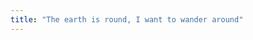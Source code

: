 ```yaml
---
title: "The earth is round, I want to wander around"
---
```

<br/>
<br/>

<script src="https://cdn.jsdelivr.net/npm/publicalbum@latest/dist/pa-embed-player.min.js" async></script>
<div class="pa-embed-player" style="width:100%; height:480px; display:none;"
  data-link="https://photos.app.goo.gl/kidQNjMhp1vx4ddD6"
  data-title="COLLECTION DE MA VIE"
  data-description="154 new photos · Album by 依旧涛声"
  data-slideshow-delay="3">
  <img data-src="https://lh3.googleusercontent.com/jHWbdoEh5opFInCCSOTfJjXPNZn41VUmdipy2G7g8wk5CRdpz6B5FN_5UZPuZL71kL5CHJ3ZBeFnuf327m4D5oIm-R8LkMAmBFUUg0YIoBJK0EfYm5AmoKQd4dqqa-tI6kjACjsqP34=w1920-h1080" src="" alt="" />
  <img data-src="https://lh3.googleusercontent.com/lLFxy6mXj6tIlUHJzT2xG1XCzw1zjzUR9Hod7q4B3U7LoRgwWWi_eURehilhQgcD6tn9C5Q8Ol7gpEtdEmmrYXWPgBFX41Empx--St32jsw9ktj26G2qTP7Ul0I_A-WSKLELWhnUXH8=w1920-h1080" src="" alt="" />
  <img data-src="https://lh3.googleusercontent.com/oY5kuHIt3OwPY1_bk4zDy0cn_5rT9grLwcBsqxGOcVwHdtCOEQ5PHjnDoUSk6i7qso6st0agyT_lpOeoZz7FjX9mw53PDVE-oSzVr7BnrzKjSYg_voB4yYTkymJJ02txUrtJ5idJHlw=w1920-h1080" src="" alt="" />
  <img data-src="https://lh3.googleusercontent.com/XYe_UJwBM7OTGOYsZZzQG-LhHFgVseRCuOU0mEK5ew5rJFxdg7V-grCP2c3xS2T4xzJYqoFyiZc899R0YbA_dFM5U9rJHgitRW3HccZWYDEj6qGwWVzpqYc_odBAk9VIWwhPFcIIB9M=w1920-h1080" src="" alt="" />
  <img data-src="https://lh3.googleusercontent.com/65dT_y8U-m_MVwlqnlwWW03KWyO-k9M4Mzfz4Yz6anhBSDNMLsVFOhuCvYMVxyNNF5HAAaMFJyiIic55ItH3g0v_T3qyLcbFV65GUfZEcFePVLxpcZs4_nkWVPUhtfQ2QY0wb1XYpO8=w1920-h1080" src="" alt="" />
  <img data-src="https://lh3.googleusercontent.com/jySmc6LzmBegR82T_cCvn6cslpAupBDOT5iD69muq-QAxouFHOxJf5leARE1mRindYmTXBlngJHPRClbiadnYN9jqrVNg47o1XwXaRM5vieGX-ZTi8TmKqVaJ6WvAoaO20_zbrb4gu0=w1920-h1080" src="" alt="" />
  <img data-src="https://lh3.googleusercontent.com/LvX9Guhuj_Z1fj4C6p-QYcVU4g9hjA5z6muyxda3fhSqDdEWcy6K24sm2CFQpxvGRUUd2fTnoq1mEI0-lobJhinYI_bsd1kZKW_SBxFKejV48q8slDFGfOHy6sI7UaAAk0-ubN2RNAw=w1920-h1080" src="" alt="" />
  <img data-src="https://lh3.googleusercontent.com/7TJ3_gxsGaFN0T3c3ZsfAmi3G8AbAAIpSfY80YBU8vPipdLbkQnMZ6lL2f-mqlJyb1X85cL8vEOeyighpSwRzeNg5mutfkYbzgOGEIHieIIO0A5O25Jd1OKXQcDw-HFi9g54WXMwYnU=w1920-h1080" src="" alt="" />
  <img data-src="https://lh3.googleusercontent.com/uD7aGB47jNNsqcsu6H-r6wisniTKWsYWFJWom6T_Cgc4VDf0oP2UN7Et839TXXGr0hXvhQYe3B5ZSWi_MeyyodRUNm7Lf1GnvdT8gG0-Mp3UVaFu19FGBgKzZHWqUUrh2rzBjspIoaE=w1920-h1080" src="" alt="" />
  <img data-src="https://lh3.googleusercontent.com/fHOX_nS-U4nB-ivYC399tDxPfGYMhfoSt_zmEtDEDULB2McAgbu0w2s0mMMFrEI3X1VbME4MdY5oDe7OTOSMYSN6opCFtfAGgnNSGeIKkencut126X60N_I_OE6DTJhtSXtpg48SVqU=w1920-h1080" src="" alt="" />
  <img data-src="https://lh3.googleusercontent.com/Z1CSo6a--Ou0_DHN0r2sMOLuFWwaZTEJNUa6MIStvcRODUlaheZjar-5evvY_mKbNF3mYnlNEXeyBSb8_a-uQ4gq8wwdPBZHNsuJQNwmCUIe7NrbVXquRc39T6lOVYlslzWXChpST1M=w1920-h1080" src="" alt="" />
  <img data-src="https://lh3.googleusercontent.com/Stjvytlqp9Tobl1oxv8DfZrQc8dolDRPu7-bt5cmRarU-0Vm-waHQ35eX74i44vYjZSjOtWDv-6krx1Jx1fVPd4u8ACOZmx_ZjUeexS-Gsr648zYrVmYZ9gHZTl89lKOYR8erhmbhqA=w1920-h1080" src="" alt="" />
  <img data-src="https://lh3.googleusercontent.com/ADYUfudLVCT-te-224eoDaLAJdxzqsmNUMQdAXdBXL3idlwm82WwLwDp6wmGjV3K3HgZcnQN8SteQOzddiqlfKkXCV9tuiE1YsPkpZgmI2azN8d5VV4EtJeTn1B4KQFOE8-lzRwVXr0=w1920-h1080" src="" alt="" />
  <img data-src="https://lh3.googleusercontent.com/gHj7IUSQH3YK_44yaTzLPuxeiPLCxVgd5Zi9W1BycJkHbz2dHG0FtM-t2bImZWVOctFrpkMefxaq6bi_fscCwFP-idlrDS3G4EYPkQGo_m9SeYAxs5toLLH3vmR2ZH8RCmJdapF0D_g=w1920-h1080" src="" alt="" />
  <img data-src="https://lh3.googleusercontent.com/YJT6sTRyOTgGEsQuGr-5EkpiqZbcV75yoVF8TxOpBsQ_ZnBzwDuWxiWUwI1ZyO3gzs5eRgF8M2ORCPuV2l0xm6t8nHt34toXgBKWSuwPLhOT9uyKk3RzlEbHCnGjr5YbhcfN5bFuHCU=w1920-h1080" src="" alt="" />
  <img data-src="https://lh3.googleusercontent.com/fiFy5Hvq-rymIKO4tmjTMjX-1zYmgInK-IAlxLvR5za70pJ3Cae1SrdPH_41ohN8F6zalUEenE0kY2GquUA0maFBj__e5taZhCwNbpdSwThpadYEoajihbRHEeLXobZ8fUSZGLuFarw=w1920-h1080" src="" alt="" />
  <img data-src="https://lh3.googleusercontent.com/4XPLTkhRCCs4STbPFcXLBFTrkdUd7FS7xD_nR75g7_7w2ofKiSSFU77Un3Ss1ILcLx0ATZA_lJJ65lnWAmO3anNV0zbe7upM1NLjOBUhGTIvzC8bMVTz7pMNsX7ryV_698NzD4H4D7U=w1920-h1080" src="" alt="" />
  <img data-src="https://lh3.googleusercontent.com/MqR1CLoCOTTv8ZtthkGa_bE9w1j2g4EEpS6LSuTevWystVNWurXnYJkecRBb5IDT8snc1P1iWWhUReQjoPBskyWm7d294n1hh_smHyS6A9NjRijLD27ssqrQ9Hu4B-H9AuYN0ki_F0A=w1920-h1080" src="" alt="" />
  <img data-src="https://lh3.googleusercontent.com/HyPwsovJNgYgA3D2YafsbLp2XYWAD6GoTi67_Lf25T8RgfnPWttLOuWNKCNWJXPV1JkYp_ZkprPpZL8sWvTW11BexCGTPvLBWv23JnMrrWE_XzcGGhb8Vk2Y7KnL_EIpFkxK7FXFA4E=w1920-h1080" src="" alt="" />
  <img data-src="https://lh3.googleusercontent.com/RvUMBFZtV8t7LC7Dt06EDRSSct3hIZMLEAp-6IG14E3XKRbONcZd2MvJXFmEwrZ6rA_zZ3M7VEPG4MUtNcAAOQ7bbuXvj_ZOg5uPNda1uyDBn0kvNnM3gNpIYQtRe6kmNwYp0b3U6Ek=w1920-h1080" src="" alt="" />
  <img data-src="https://lh3.googleusercontent.com/3qywdL79VwjT2pqBQRkQI2aGgeH-iQ7cIGXO-fZwjQQjHegpbfKxjhHFERLfpUyqt6s2zTXeOWEp9Th5mShzfXBnnhpq3oCiZ5JhD3z3bNC_vl-SOb0EOoPskYn7r2v1Il4gzt-uPbw=w1920-h1080" src="" alt="" />
  <img data-src="https://lh3.googleusercontent.com/le9qsCbskwQQahk8PukMUMiQJM3foIWYdDb4GwtECbYtPUzmWCYsoB8Kv3V-2icrjMxxBS-0YIcXLC2Cr6Fdi2P9TFYiDeQ7PW7U0zpjLTtZMtaEm8WHuAGL4g9hw6E5wm8tZwAKezQ=w1920-h1080" src="" alt="" />
  <img data-src="https://lh3.googleusercontent.com/0LLJZF6ggGqp3zZWxLyzXrAWsXABsdD-Q3lU3b4wScrip43lwaJxKpefZg68drNByLsgGRXCUpHaaSHfCUIMKRrHVECZqqCtpl3CuQ4PgOJBj8NplgqSAn1IAVWapK8FVAzXqJSRxcw=w1920-h1080" src="" alt="" />
  <img data-src="https://lh3.googleusercontent.com/TpA32TkE2Hf-bVwApwd-R8ZFg58fqwwYtjpkyOZRz9pIB1mqmMAKLoX34Oismr1gCTjM_-aaB084L4Cd5FWb-WLG_iZS3lSgxw3mc4ksDzQvtxPPOnSwxiuvUVGGpqbK6dbzg5tyEfw=w1920-h1080" src="" alt="" />
  <img data-src="https://lh3.googleusercontent.com/PSzqfRGJTWR_gX-q-Pug4trwINHFfJ4cQGU88JC8chM8BqS1hr1Cl1NWihGJwMbNgLiy806JQM0ODeREd-RA09EEeUDJsyFxXc8drH85Ud_Eg7tOGBsC97_JkSCb4jHfgdXJ2VulNTw=w1920-h1080" src="" alt="" />
  <img data-src="https://lh3.googleusercontent.com/JUmIJYQ5rRQp15WCgHoRcSt5xys2iWBM3dwl-JolQfxD6fRe5J5JFs7_fnlQS-B8ERlRjpRhCRF5Iz20V5Mh6bpF-lefhY2JrizEUVCDyMW7VHTcI9_xThs7Ry4ZAcgF-eTJbUUpCOM=w1920-h1080" src="" alt="" />
  <img data-src="https://lh3.googleusercontent.com/qN2EoW7qO0wtW3ZYz7J2YSGwV1bd1GayE8GIT_RdWGcUiS3WlC7Vu2DkI8xyuMsedv-T9yTVpYxwu9K9ZDc2UptCF8Nt86FxZL_JZKjWEgM9y7N11YTkvcbaD2O2xna32sRrsCvuBPQ=w1920-h1080" src="" alt="" />
  <img data-src="https://lh3.googleusercontent.com/80oGVQtcGmjcXwgkVPqmJjlPujYuWiDayxQHIQCqhLipYtn8T80xsKe0rt-HNaLaLgw6aXMm5YsnG_6D8FVWMCxJTrr5onEGN0JT21mh9265ueoYEOmX5-58eKkQnHJ7zBXMBoFWEbU=w1920-h1080" src="" alt="" />
  <img data-src="https://lh3.googleusercontent.com/NJo2ZFYcpm4SnOW6YXZU4TFn9YHkLsL_PCW-FJIirBZ54kHgtPUbyVY-UZV5fDdbtmuYlTEeQ4zSR5FnL7SFRFMmQLW6RwMWs07KZzabG2-DNtLXHOdCchvo4vCsGi1Q7ppsddZ4a1k=w1920-h1080" src="" alt="" />
  <img data-src="https://lh3.googleusercontent.com/CWwmVcd-kzDjp26WX7xDhiT6Uwtu4N_xNjtpTz7zqCsF3Ks4njkgxkEwIm5oiBX1KVQLoWd2_y10bH_wueVFCEsYbn1xqukNkNM3IjworCauQ0YEAK5j15kA_tSBuElmaAmlCQlzQBk=w1920-h1080" src="" alt="" />
  <img data-src="https://lh3.googleusercontent.com/jwg7NkErt5iFsDgw-ezVnCn4o-qRRh_qMQ3x73Uce0-pW4nQ4LTs3qTA1u-qGBIsaV3qdovYPU3GPEJ1bzUpUKtyN7bE3WmS3Jjn9RE-g_rBymlIihfxknZOgJgW5IJOKNU4Mw1OCTQ=w1920-h1080" src="" alt="" />
  <img data-src="https://lh3.googleusercontent.com/Bzfq6S87TswHiVgnVLK0ekU_24Kdda7O_8VpiUmjGgloJ9xbtUtICV0HfNaOrRfhZCQm2G-deDTd-uXHdlVtXnkNhsQWU8-etniE88FoUA4kNX-K_TjXTuSoQseqohXvzEVvJEnGb6k=w1920-h1080" src="" alt="" />
  <img data-src="https://lh3.googleusercontent.com/0_Wlcuz4KQn72q01dZaI21JSl_Zy5nhmVo9QyTSh_bH4MxyNa_8aSYm6wLwn36ozOT3tPrqzuCjAT0RibDRaalvXG5P9vSPq71OtAgDdBADvhibD6_MIebxftmBYMFuTMEukmXkdaH4=w1920-h1080" src="" alt="" />
  <img data-src="https://lh3.googleusercontent.com/ALdrGlYvlZFQTsttk8dQssr2MuINMq1oQEvYHxi_YdfFssiydXuhSPF9SXRiD0yJUtmqHMa_-HTniSt2JUgdVWQHAGpz8w9Lw1h4irwCRbLLkUrmu8LrIP2iJ1Pp0CyHyKtSZhWDbTM=w1920-h1080" src="" alt="" />
  <img data-src="https://lh3.googleusercontent.com/1GN4H6v72hydnMlZ7QQlmbiYElyFIk0lttkjNMeTVxrbWay0i9Q615iMby76Jg3LAKrfqgpZi0OY5B1jWlQaY-cilc4vpRhwqVAwQncxt9XLsht_h0ApUArd-GyNAIPhEkXxTYmgK0k=w1920-h1080" src="" alt="" />
  <img data-src="https://lh3.googleusercontent.com/vZzqVSpdRZKEUzsDzPD6Neo5ny6PI3XC3XxJMfGiSD6GoZRQlt4IbRCwLgz6Re60tYIj8vIJU8JS0ebsqjFDzeAoswz9Bk2NUHpg1hND7nAU4Kf2s5ItvL3Lfc_nM5rF-Gl7Kk9LtSk=w1920-h1080" src="" alt="" />
  <img data-src="https://lh3.googleusercontent.com/PeOCocFvY98oqCUHZ2N5fH2R_JBL7TA3PmcM95NEYIIloz07O5AFCXOUvH26ipGLOZDGqgXxIPnT7j1hYQw_bZgLZXYBEIWZ7guzgQQjKocy6Pu3EdbXk6bKdDEaj3Q46gVmdp4NcPU=w1920-h1080" src="" alt="" />
  <img data-src="https://lh3.googleusercontent.com/XM65J-PS2cCUQFm3YZf-3AmSkenk03R2xmEKGWmzOCMASIMH_1Jz0_EURmaHGS-6-Cv4RLgLxtgy1B7jQivOL3_6KxkUQWrcuszLTNSXcGYhMe1pn89ptV75sXS7X-T480Z5ve92o7Q=w1920-h1080" src="" alt="" />
  <img data-src="https://lh3.googleusercontent.com/Ytwo3DPk7b8rlYgccoozneM_U1vmccWyD90kcx72geDYfU_fxsRGsiYWRmyeYQhe8SJMph2kS4e-MqJvkiRNAsrt4GPqTqgfMZgm0avLFA3sn6La-KBTSBXSJOKcvfZQlNJvSXoDd4k=w1920-h1080" src="" alt="" />
  <img data-src="https://lh3.googleusercontent.com/Zmfm1b07qGbZ8EfDwTcyTt7AuwO4AodN34vQcgWejBmku3HMOnu6-O3m_8s1KX9XrAH8EJkhSORHPTjTq6xphbkWi4v7XhdgPyqYotTa15l__hzeiXhIv_kD1_gm5_swpJoWpgliJOk=w1920-h1080" src="" alt="" />
  <img data-src="https://lh3.googleusercontent.com/9MaxUzqpP9Cj1knwzAhdJNN6KzwlFJtZdBnd4d0NQXw9ruG9VtzK5SUgSudBUh18VzmHYzWRwb8tO6vYSCoKEaS9uFptdytCTPRSWqFbY1TJbpOFAohSmNapkl3dbN1sF6klGPgOMOk=w1920-h1080" src="" alt="" />
  <img data-src="https://lh3.googleusercontent.com/SvHkToqhQfsE7UHg7c4hVi8HzCKIupNezrH0XHnkPOJPAJR2Td3k82heJ4-ExD19Sx03WCHuAEuAUEzptmEna2e2oU9raWExMFT58bcO6Yp1XlZZEFqXjYPJFC_JEGcfRwhtN10KK1Q=w1920-h1080" src="" alt="" />
  <img data-src="https://lh3.googleusercontent.com/GlK39HTZT2ZtOih2Hx3nHevvzEMvynMV_X-JzeQuhDFaYChuf0om3_xuePr7rR3BPzbaPUhaPbtXQ2Ye4t7qBjEP-CxT_7eGd66EzrR2VuQsvk6Mywj-dPHL2x4h3CImNomTRH1ptf0=w1920-h1080" src="" alt="" />
  <img data-src="https://lh3.googleusercontent.com/RadOpjCv94x76ELzMo-AuC2oe0vm2CD7eSix_tkIe3vNJS2k9jWw_hwUE49aFPNgSgYQ1fNj8pPnjqA20nUQiobEcDih7XXilvhwf0OwKg_lbv7TZtcJjwRwdZXWVOB4wzsL0elh2NE=w1920-h1080" src="" alt="" />
  <img data-src="https://lh3.googleusercontent.com/0PGEOIKbL4LtUyMPLA36eo3Sqj8Aj42Ugnul5lhDOahkCSyCw6ogFlC0N1lX2Vrn3a2dI-pkkQi2wvlss8t5ouyeqIJI8g7f5CFEt0Jb8QTC_mdFst_h72i64KeplcfUbjQ0y3kMKwQ=w1920-h1080" src="" alt="" />
  <img data-src="https://lh3.googleusercontent.com/Sse83Wr6eAkllimZTQOIjXNjgMgDEmxp7rUY7g9e-vAEkxwUE8vMryzqptyO0niz3C07Vwq0_LVCJDCDK1CsR7yKiR9z7ajqS5o-XP7nOXGV-Jhyqx8aAeD6yJz7GnADHyBrjRciq_k=w1920-h1080" src="" alt="" />
  <img data-src="https://lh3.googleusercontent.com/k0GD1z4m6SVA3ClOhpE5fEYSQi4wY7LxuFyw8uy7LG2cU9V6GETtD3keRe_BiuE2yVsDbU1mj6gR_H06LUQS15nly7xwLwDYqiHzKs_f1_jXaMWSDh8xiU0GVHRrRL5aQ6msmowAHGI=w1920-h1080" src="" alt="" />
  <img data-src="https://lh3.googleusercontent.com/2HhII5SQUSCXRtyrK2xwLQZ-armybU4OkoXQ22aeMcp2Sk2UG3-5kTqizJjtPdhExQwTlWSjJwSxZcXlTuKnYm-Zywn1ZMNu67V3unAMXI2FCSyRvQb4RjYOOOzNdrvy1bDOL1c3b_c=w1920-h1080" src="" alt="" />
  <img data-src="https://lh3.googleusercontent.com/FgTBv5or3y7u0-XZ5-ML2OjQsR4ajKKxKCCGLJ-nMiDQ3MLd0Sawxsexf2FOYTOo8XdWei2rLn0jh66yAs3PUwEfB95cHa_aYCdARW4qfkRSE7ZBIg2wH2KhNVIQs--fSvNM_UT0d2g=w1920-h1080" src="" alt="" />
  <img data-src="https://lh3.googleusercontent.com/405h0TzzoViA7WiK-SGAV2PPPZAq8BpyNHaR2a-F--uG4vISBZAQ2tnnnFHxLgCCNIh-hVncEuuyyldf08EXqZaiQWxsNAg1X4BLp48cdFfz5y9Y0MiXWIHQcgcPiIQFQEKRrMe4kRI=w1920-h1080" src="" alt="" />
  <img data-src="https://lh3.googleusercontent.com/TOj_a8zn8tjhuUiMbS0uxWl9czZcSnFQsA-VM0rXDk_eNmcdgfCZr9Yq1ripLHYa2Qtjo7UgcSIyRWxYQeJtmY77-txkBCP-ercwT-HPlh03nd_1SjaNtf5ggUl4IWYqY3uy4KN5p1g=w1920-h1080" src="" alt="" />
  <img data-src="https://lh3.googleusercontent.com/u8JiCWRHNYkxm1Dz1K74K0TfF6B0I0zhu1VBaohEn31oeMJScWDLDNsaOHCDB2hsvWX6jt3VbsYAeiVNqShL9hJRHC7j5GZiQZ45pGJM0Zss0WVesh2hXWjddlEakJKch3OjqTGpaO8=w1920-h1080" src="" alt="" />
  <img data-src="https://lh3.googleusercontent.com/q6B1ivEr_vzuRSvS1SzLBTRPxqFal7XZrwi2R3VBXotQ9OfDyKvnW6izSk2Zby5mUMWjSr7J3nmnbq_nrkRDH0mi76kVHmUKndKckxEkMnj9ZZe5lfn0TwIKJTD5cBuqHD8LGlJlfmc=w1920-h1080" src="" alt="" />
  <img data-src="https://lh3.googleusercontent.com/3VjbIm-G4mQSehUfiX4wx4dADh6KfqI3hsZXEFv3S_tzVgjoKYUt0ICOFCXdGZwMpOuJLaSgpdzk5L4pw_7b0uPG8rU0BLYjOpigQ0SCnOgAjmhSJGel9py02ocFQ0YY8MvrBj8-SDU=w1920-h1080" src="" alt="" />
  <img data-src="https://lh3.googleusercontent.com/Jahqder57IZ-4rMRLtCJMQltzkSX7YgVNdPgSKtX3Ska52JPNGuFvedrRpoTseaKe9SnOoI5LzecAdGEhVJEToqwXo1kqjMTap6tUNKCLLI1wWwsMrl6K73SXrdQ1XexViAbvezdIyM=w1920-h1080" src="" alt="" />
  <img data-src="https://lh3.googleusercontent.com/zZxfkHhOER7jdp_zuIFuN7_rHYzgMPO4KlRdFLgyXzt_gFsoWVrgdbHapfk18c2IodlPCa96UdiQcMpjV8fDYzONGJcBE-nUCDPqPXkbnwLJPWFES5uxgjZo1hzjz2eW-P7dc89Bzb0=w1920-h1080" src="" alt="" />
  <img data-src="https://lh3.googleusercontent.com/eAM_UMRqIucnnX3R4OrpLeilF49bg1UB7-44MuPVbpM-DXdN3d_HXcNUIWUXJUrebXeKJWDDMloXMKC85XqVn0nhdQUm1UZ4RazG3Wtl5xQCojFod4aMLqDkC7OSLbcgfU7lOEslQHs=w1920-h1080" src="" alt="" />
  <img data-src="https://lh3.googleusercontent.com/LFQSMKYwxWhsS_BT5ovna-IEj0hsg8Lg0Lmizrz4k8pNK3uOtx1jBm5P5eF7VGuEaUGz7Pn5_jjqAe9K4rc1wCoIJpTXporDh123phv1nY3to9-xug_wCVwSZj6ygwMtz24B9p9JejU=w1920-h1080" src="" alt="" />
  <img data-src="https://lh3.googleusercontent.com/06aYgjJJqRO0EKPQ6s9OkvKluxRUyMoBA_ws386dROtzb_NU9rrLpSM6J5qIaMWsN3Z1O2XmvpOCeU4Wc-ZQrXL2W2rxhi1n5Zp48iwEQeaSfyA3NNC6HPLYohihepnfEQqbqcfRhOo=w1920-h1080" src="" alt="" />
  <img data-src="https://lh3.googleusercontent.com/M3xdWL54gf-LZVV3ngzFB8nf_La8dT6LLUvIeY9eR4n6IFoL7McGr8si546p4GBuy8kxxSZwzktWg0Y44buPtBR7CXEkBJe95K-3fhKFr3ZLk01fBH1imt6S2O1-HvHCT3oMVZB9pV8=w1920-h1080" src="" alt="" />
  <img data-src="https://lh3.googleusercontent.com/Aawplv3Kq_UsI6-snbllJw-jb92wLya3aHc6KjE-_HhJXn5GUrYr_36Ee6iJhhm0RbcY_JlTr5jBjePtCNBxA_owB401XdRFHkiurzRg0cDlZffo2H5imI0_ERvnwNUMSHHhzaIUbhQ=w1920-h1080" src="" alt="" />
  <img data-src="https://lh3.googleusercontent.com/xtQhP8WaEtRURIABA72n3nIQ0eU5Pi7x8t0nc84v8V9PCQVZ9I4nOhnwraR9LuD8ElQOn9n2FcjRRvbrThkrxGTJBwUt1rxbbePwepn9nbllup96a_e9LBiO8Od7lPTkDq2U_aUQXDU=w1920-h1080" src="" alt="" />
  <img data-src="https://lh3.googleusercontent.com/BS1ZeiDADHjLMeOsehXnc64Z2DPB-kztkLTtSnvkOaO39kmlWuECzdr4B3pzHsSHeBpWHiZQxcy4F08zFNzuY5vbPtE97Hi0ie4DRPxxXmAYdPNQvEkSjqfOJa_yg5uWT6ixxQIQ2i4=w1920-h1080" src="" alt="" />
  <img data-src="https://lh3.googleusercontent.com/j-BdJEJ7vRVYnshBWmKNmPGIx-Y0kitnCa8ALporKTFxP7qz568aeSHqxDoiq1r8zc7jjiq0nKcY3WDXc_lpqEUJMA9s-NGgoTI8oIIY9lWch-3u28CXxN6EPw_8VGBUbwIqRNEsU_Y=w1920-h1080" src="" alt="" />
  <img data-src="https://lh3.googleusercontent.com/-XBN7ewEP3xEVvhuDRGogPBdDsjeQp5Tl5Hzr7T4fWi_VVoMgWNrpe4FfSZbHGQZBSTlF7Ov9EtXbzFv7XceN95IBmyu4Ipqk5NRrG2dg4cu3KasU-ueCWsgpP1NltsBw5p7MsRi1DU=w1920-h1080" src="" alt="" />
  <img data-src="https://lh3.googleusercontent.com/Qyq1kmceFD29mrqCWI9YI2YJAd8ie8gv3f2GU9SeVKnYidXFhEm_1rqwlSkCUKF9JIdncH0-pGxJvgOEQE3EmQIkbn5aZmTx0Nl1mvKSeho4KtZGlgbKAClq31CZ4XF6pvFtxbhTgoM=w1920-h1080" src="" alt="" />
  <img data-src="https://lh3.googleusercontent.com/8IKMB93NQ4L8RB3xpTJNiaKclUQBVfUDO4HAFmMClT9Kb_12ETOSJYq5CU1qu-09pfmPh0Qvbc9dFbuLHs-ULsBQ3VotL6_fejXMFIjxBLD7dTiUdeEJB1GfgsERCCy0GytG5aA3v9g=w1920-h1080" src="" alt="" />
  <img data-src="https://lh3.googleusercontent.com/nyUiu5spLZvz3pkDgCoW-a4xFloBESa8FM59lTG180l1nVMZFHt4_ap8tKzPnpbsTS7VE_CzDz8Dc8Zgn-H6TR_m2H5puC1JAdRnE_i0xo48IUKjQDLXUJftlEsoNPun4CrnFKgEI30=w1920-h1080" src="" alt="" />
  <img data-src="https://lh3.googleusercontent.com/kMBZKVICFxj7cC8StU5Zxzs3M0D5iARwWyOEBgHhrglhVPQ6-djY1KuH97uuaK_syn2RtwGDC_XhH8aK4N26jh4fYikyW93FunxIgQ9kdMmrrB_go6KCpO3GEfCbFZYfdNKryILWUuc=w1920-h1080" src="" alt="" />
  <img data-src="https://lh3.googleusercontent.com/-iZfmE3Ez-T1iF41EngRI4Dd5GluOArGvcEu_oOetwifAxDF6mSKBnN9OSEwNfpBBa4-q4R2Er6WaGXHSBaekHXWXKQvJEUSDR7y0BR35mLaAQtoxXw3sPBEhgvA_VJez6nIcFzilWA=w1920-h1080" src="" alt="" />
  <img data-src="https://lh3.googleusercontent.com/g2vhit9tU-13STMPNQwcCPWCMnLLeiGqui356gf3z2FEbwh4pBalpoqMkS-Gf8IzhwnlNLK76sa3FTFW0n7W3MuV2EgrLbBeT8KUfKEohnzWXYvqPmGGNJz9nLwE5sOXsvQsJq1lDVA=w1920-h1080" src="" alt="" />
  <img data-src="https://lh3.googleusercontent.com/YTg0nYAFlBYSM7hZStEaKHUoh6jYWSnBFXSKHC6J2yiMFpV9kXcYWfgsUi52kRU4kZ4w15loSclFC5CRzxY-5e0cLS_xmMqlj5wNKekZmI4Tyg87Hrjz6KJfLQ4KClH1NMOtsdGU2_s=w1920-h1080" src="" alt="" />
  <img data-src="https://lh3.googleusercontent.com/9nxqTWsIqaZ7XtEq31-SUqDevDyVnyMTe5DRZTL4ScBKLjfoaSNh3j8PRLDLA10XF1u7xDRG5h85_lj2YodpTqPLM6bt1LEMKizgMrkqCty437NtQ9IcYjdThDiyEiAUVAlrMh8VoZ8=w1920-h1080" src="" alt="" />
  <img data-src="https://lh3.googleusercontent.com/AmJWQk34YKlaYDXnWrRkxbqm0RF3nWogZ-joJAAtcPUIDewMBC1vzBepEs_01FaFTFWfB0IR_Bun4bKml8nKgMEXEtPx90D2u6D5w-S0RJFZSBJLa_wzmmvLzz6R6sHjeF_O6KvgS4g=w1920-h1080" src="" alt="" />
  <img data-src="https://lh3.googleusercontent.com/bIN4Jonj0xwlFlbQWCO5iNoDAXgHzKMhi9S5R5Gn48pAtE4iHh4ods51Q3woMGkAqjU6Zm8Cf6yP1a-LfKvM9xTn_P41ebkBFIcqpzjSAqCWEGNEDvjf-VV_DYYLljJA6KsRuTGnxTE=w1920-h1080" src="" alt="" />
  <img data-src="https://lh3.googleusercontent.com/wIoA-xt-WoEKmc2lvIkS_d7mpvhhRJWqesbSeRu5wigyt77w8aH6x6rqoyCF4TBrqaWkuoXrPKWh9agDOsFPc527pg6yd9PCsWt2tCHzkAfKY3t0fx0So4bYXIBMCUHQ3j5oc8Q9boI=w1920-h1080" src="" alt="" />
  <img data-src="https://lh3.googleusercontent.com/jLJxYBwWcHzB4qj2cpxzEv0LQ-B9L11OXIisOi5skuzElaH65gfSqCvWs9cCDsNCARc_8Mdkm_xZlSuKriYyILEUWIYNMN2ZfnZq3yGIWhu5TXyOE9obWzkLzSZXmZI5bcDyYKiWjp8=w1920-h1080" src="" alt="" />
  <img data-src="https://lh3.googleusercontent.com/EByTinAqgBFci5LoiyUPoq33vREchcpgavR__xLLc_vYO_eubcC9Ia5Fa3sBRRkEViqbo6-TMNps3bJY1QUVJtvTMcLSctRXuy1O2psX3BVhyP4XsuWSh0L9BUYlvwF3IwUEd5UJL1w=w1920-h1080" src="" alt="" />
  <img data-src="https://lh3.googleusercontent.com/woNK6HfeXRrI8urzAI1n6y94NuJFt-oIPCfbiOg4zuNCtWAJoiBbsgJyjJ-iPeRu6tjscGgsarORdVNenYlL1ssM6pM7SACt4Z1u4Rhqx8nfIAjlqnN6dwj067seplGXPXHzHYixRgs=w1920-h1080" src="" alt="" />
  <img data-src="https://lh3.googleusercontent.com/LV9BLPHin2aSeP4J_lDkn5o_yyOSH-pczBE2vdvzk6vKtZqb9FIj6EZRxoUVKX7wtlfHceAmFwDNYHXFzM-EzlJlp890xqgK9HtdeoN9x-36c649HTfDkbUxFdI2hDcUiUyzEJC1EJ8=w1920-h1080" src="" alt="" />
  <img data-src="https://lh3.googleusercontent.com/v3YR1mAKdse5zEDwg3WXrBu1cgSW33IJnTMEJyEmqDc7pIgrEnkdn_RhiJ4RJhTLItTnrOMb03tCYOIBL_OpolKi0Uhkq1_8GSq7fXnkelpoT7YiK-CSEj45gJfeyLt10V68kVJoAb8=w1920-h1080" src="" alt="" />
  <img data-src="https://lh3.googleusercontent.com/tzruiWE1bGVV6a6h6sr9RX3jkdjZlgSFpal789zazP_dOAA4z3w2do2ZdmP6pJ3prVwCRBhwot8VFoco3c6RLyl_T-A6EvcRNcOBuYoYOEaydA5Bfs90jOYrA47SKq0QDpRThT1hID8=w1920-h1080" src="" alt="" />
  <img data-src="https://lh3.googleusercontent.com/-7WQC7JK_GQc6rUCkc6XanuIdDxgrWNJk709uIr-vVRmjmzj75x6uH1j-WO3YEYcMXjrm4xYk0Ru8g_9vH8A2f6G2n1_0qpG7E7Vy4XJpbi9Aku_6U0URxsBrcokjEX7TNPvCBKKJpM=w1920-h1080" src="" alt="" />
  <img data-src="https://lh3.googleusercontent.com/YQejFjm7MQ-4I7eckvuEUU6vjgkeaAH_Zq-TrXGjJVI9ermrvaluJyHyG_AfEd78dHflLylnCVQThg8XDdYDskYwCla0SSRotUwpKN6t8XzPcXtaG4bE0dDRN_M1oYpJBBwS2_MPbuM=w1920-h1080" src="" alt="" />
  <img data-src="https://lh3.googleusercontent.com/co39618j0diHEA991A7vvvKpBlv2vGOImilxAApEB_avLpI5LCcuxTLCKSitCmQAkhvrkUA9hiQ_hOKedmbp33TAvrRSGRGDqrv_6bdm_iw2rAPXyas1gZLkrtQrvoHLVfqotA7xsN8=w1920-h1080" src="" alt="" />
  <img data-src="https://lh3.googleusercontent.com/1lBulrvBgv41msrWphsMHliyW_Gyoc_a1feq250FFgn7aflViF2HHBVroR1_dYMGw6o4jPw8UC5cbLg4g5FCMZO26F1bILit7q8F6EdFJATTz43pcuyyOsYaINJTehV0U8oTi0aQhyM=w1920-h1080" src="" alt="" />
  <img data-src="https://lh3.googleusercontent.com/aFaU0gIeBpO2nxdPFG7UPG_5yMqZaFl2iMUlEye6H2HeKEx_UBieh5nAF73Gj7c7c6-8zNyGsRuIL7g1qgScKOcxXPqIPrqUl_Mk4JCm8EmXQlwcMWk12-L83Jj7zhLwqw7vNqDy5Is=w1920-h1080" src="" alt="" />
  <img data-src="https://lh3.googleusercontent.com/85jmYZ7ObUYw8MOiXbBZThmg37Q733RJzM0eE59iZsdTQESe5Z0h92xylJFXmIkujq6Im0LlN2I1trilbWo2azb9z8gj6TcaTT0UjtPrk8u4c9fHqfg-PCXgTgy7ys-D1UWYKFqiL48=w1920-h1080" src="" alt="" />
  <img data-src="https://lh3.googleusercontent.com/URtPpsQrbTcNbo-dBW7zfSyXLr1R_G-JWzPGXuOp4arWEtX4XRYoutL_M3UoPKEwDTNcxVsvopEO5mNeEPKcp9izFUv9-OAzUfhGhQO3x0RxtnW1aaN3y1D3NMA_qf--44Cvch0zEW0=w1920-h1080" src="" alt="" />
  <img data-src="https://lh3.googleusercontent.com/fmhyBY_qvxao-RAbDwlPHrvQ8jlOpt-F2qjQeQ8OITyg0isSiYYjuGROisoKVEmJc6jw-OeEG7eHyGrax8dnyHqGU4m3l7OK6vvXYwSRXdxySzTRMgluVpydP7WlEGhqnLsBwg16qwA=w1920-h1080" src="" alt="" />
  <img data-src="https://lh3.googleusercontent.com/LKD0SErQ2CrQsi0rqgjrM8WGyx-sph59n3IrUOL7WLji27drG7FdBw8OIRh-p2rzj32uxRGJ1bd580DiaFyBki4rBPK-xxZ7SrIJ01kVWD9InRR3mN-xbdM0I0dHKBWsrGOYSh9pRto=w1920-h1080" src="" alt="" />
  <img data-src="https://lh3.googleusercontent.com/WmKfHlNIWNhBZ6Jn3T-xIsDQNHUyVoAKd6KAo32hCMs4Z_K0UbjImQLaokxJc8qfpeFwEB5bxyS4V0T6KS-ZN8OMOYLhCL7xxOHr0Fn5Nf_9KIwBU8UPcFZJOwZJjgAweNu6yvPdTto=w1920-h1080" src="" alt="" />
  <img data-src="https://lh3.googleusercontent.com/FIcVQjIQJ5lfqHNqv0LgM9WBdmxr3YQOdBdI_cmynLrLQfE4K9_3ZXtc9H_zRw8K84S5lTVG6peYFcC8h5wIkl6mpjwmUfN6QNKGp9KKCvsUOgKRGIC1Mbt6zmpN-FCRMc2DNmL6vVs=w1920-h1080" src="" alt="" />
  <img data-src="https://lh3.googleusercontent.com/UHJrzEnObyMNQG8Ki55P3UlEGgWJy3Zc67nPhMzK3QFW5h5bXMvp3xmKuVv2kDTYTqH-7C0OYMAIxKhnIfPvTZyo5XJloTl_JX52YFf-t56PsAJWso5U3lZ-wr6MYXR1srAyKVeRTus=w1920-h1080" src="" alt="" />
  <img data-src="https://lh3.googleusercontent.com/Ac8dfpneQjZLEQV9xWf85IoEJQzDsMv_Y9NBTHytdCJLw8JMroQC_hpRXf-xK5XmmWJD2hiZ2hkqCQR01xz-W93eKMu--VXXFQ2_WsU4VFZbpDyiMal5iVGIhpXyI-rP3aqiX55UP4U=w1920-h1080" src="" alt="" />
  <img data-src="https://lh3.googleusercontent.com/UM9rGxBCRn2OsJpS8uGNtmQ0cRgMs6ZSU47b2u4WCn2g3-mxvF3I5NKHCAtuOxBqksEBXUaRXEkdJh5z1jqKFfnX6qBi3bZuSpgmUCy1MLLqy42rznBqam0_c3GY4-UhNP7XADoI9j4=w1920-h1080" src="" alt="" />
  <img data-src="https://lh3.googleusercontent.com/fsxht0iHW5UYmvDxRxf9KMoPoRX3daJSwtiWJ6nNZPBE8xCboNGpskwIimf10RQ45BWbJRWSjt0bW7nmdx06Q84nsYYUbufl4_oqSvtT9vFSmjAN7wLQAadtCbbeB0a-ww8anzweazM=w1920-h1080" src="" alt="" />
  <img data-src="https://lh3.googleusercontent.com/RGsnhZWKHpotWqwvVhqaoQ4_UfQxC04zz2x_m_Y9eMuajCrAcfF7XYN4W0g6_tUlAeEctaepi2-ql7rfCwvbM4-yHpEVtS9QTtkjTL3IKurnRPVQqz2h3c3_i2FOKLuelSlDWuwV9YU=w1920-h1080" src="" alt="" />
  <img data-src="https://lh3.googleusercontent.com/acNRcLWRQOXacqZOae_IQsK90mgJzWbv4hSyBL9XcBJk5OIdRnjfJXubGHFqz7koE79RL6FRDIZssBbCkohIQ4JKuTQ6-Jkc3LXpbGQnOXj-gOeu0HeF6h5bGfVA8AAJSTMG_6aUoEM=w1920-h1080" src="" alt="" />
  <img data-src="https://lh3.googleusercontent.com/jxbHk__teep7KBkwESnp8kTvoJPm742MO-W8V1kD4bweIc3bc27RJ5dHnzswey1tMPYETySmxOhqXIPUMTnicNl0_92nJgK4aP_3m0vDrVa4o5dzhwv-1pDbOIsQyUg6nuaPE8iTcl4=w1920-h1080" src="" alt="" />
  <img data-src="https://lh3.googleusercontent.com/hvIJWlLxblNENPWZKvjlK4WW05Bq3migOXvtnMzPkd1PmkEyQ2UKmR3Y00pgeUbH9FUYyFMe3NkWuO3R098QpYLD4LjPQzvPp2eexscMPon7PKhkDEdtkGf4uqAu437xBfLrzpNOE5o=w1920-h1080" src="" alt="" />
  <img data-src="https://lh3.googleusercontent.com/FYysv3ow-ERuahg7PK7EYOjxPIwgWqCJf_IrCVow9v5NKq1hbZ-3eor43WLYNIIv4uh9gQoR8BvSzmerEGGjD2viPhcweQxEi7pDuV0lUmMueogPfVh4bT_8IzXT2nzFSiVSfoNCugQ=w1920-h1080" src="" alt="" />
  <img data-src="https://lh3.googleusercontent.com/HKr86r0TnuAwsEuqK9SoEGwc3hyVp9588kSE45pg_sAQUfaNRmo_yNKvLVvkY7ipSg-ydBnf9RdhJypdNm6rcHpM2D9Y8ui0e4IAZS-VSzNHzXe64AP0KtBBJesrttKYgDb9HQ73NrQ=w1920-h1080" src="" alt="" />
  <img data-src="https://lh3.googleusercontent.com/pM7TcfItXq9ldf9lCFeLFVlUJhcY8g49Z4ElTRa3qz_OumBAgR1J-2878EzehaS3gL6x-_EUuq7WlRBoHMalcl1X--qhlKjomtkjvcofV9JxYhG2S-EXUAY609MoTF4RuAKUnTz74o0=w1920-h1080" src="" alt="" />
  <img data-src="https://lh3.googleusercontent.com/Xf0xlIhRPh-ZnI_OQAlY5FShftTyeAUurMXkGA8YgLrC0rz-q5ipSVBC99da_hJoj_A9ZKfoqXqY1vj0OstmDKf83bvMD-OsaZ08oM4mG_VqHy5p2bZJKnrvWlCrY1ogvrfTcTUpwdM=w1920-h1080" src="" alt="" />
  <img data-src="https://lh3.googleusercontent.com/Ipecn9rImSeCgqe98eytZUtczjXIHB41CT0VdKklk-cQV1skJMrGlVpVa-8aD3i2Slq2Xp2Pu4HB3XcIYpDFpy4ecvIAS7GXYYYdUkDc_LII1ZLMY5fAhxc0p_MhbXhyxMvnR1FdTLM=w1920-h1080" src="" alt="" />
  <img data-src="https://lh3.googleusercontent.com/DsW44Ua90djcfxbKqJjDQcnTBXE5ZPVZixQjXmwIXeSOCBtvzxqOMBwGQaG1vbFpJgc_kP66dooB_zHgW01HKkk22ZN-kFh_3CxSy5__xNgIeZfllWorNTlsUZQxIj32fEMwwb2D2Ks=w1920-h1080" src="" alt="" />
  <img data-src="https://lh3.googleusercontent.com/e_gJWz7p-YwD07Lv9jxPUEo4jBwMbjbJPNYyxcYd_xqn_F59NATnmdvr0wm_cZY7owlt-1sbCGdUoGgHDakAecw4FuyIzN7Dqs-ubxXM3_x30LnmBnRH2JgIEvQocM5DZwcr5WzSvgw=w1920-h1080" src="" alt="" />
  <img data-src="https://lh3.googleusercontent.com/kChBCx8UP0nwP9qSW2Oz0scaDCTUKibpZzTlmA7-2bOG_mlYM3saFKC7HTixKeU-OTX7MrB2-CEeE9KeLGoIYpU8m97DtIDnv1rXtDHxLwNi2amrqsf4aCih0eB5qqKjEuVofY4wZvI=w1920-h1080" src="" alt="" />
  <img data-src="https://lh3.googleusercontent.com/loHctMibv_4LYYuF8KTTQW-lANgkCk72L9pd_WMeM714JtcWBh1O8dMOI-nllDph0gUsimYdTDTfkhZzppmmAZ8SQaafxl4cd7un6p9ID2BcsmbxOdyPlqpxyWjhSowaT5tuto7bgfE=w1920-h1080" src="" alt="" />
  <img data-src="https://lh3.googleusercontent.com/tYkGrzniuJflWmDoAk5ClzYMiTPqsw2oqUXl6YCidnsKw7Y2z2Wq8k3Xpn_Z4U1BQZ6IRhClbZ7_pQFDbVJNeBwFWBrY0zVJZCUY0tBKm6HEOv_km3RhkseghpMtqFAyRZFkGFB-kaU=w1920-h1080" src="" alt="" />
  <img data-src="https://lh3.googleusercontent.com/Ig_knuwiID0ZIHcsl2WfPrnxYj-h6Gvds5dqj8vJfDHZoEnEA5yxzA_81cY4dHBptG73UI3rGpcQ3k6hHtQqGM1Hj8eogJPwbSZ_zIPCVyzszjcDObUvUvaCSzEAiIEPveMx5WC3EI8=w1920-h1080" src="" alt="" />
  <img data-src="https://lh3.googleusercontent.com/hjA6kCkLR-017KGMoR2T2i6RCIP1ZOwowh1rETLDr71JFSn1G7onO6xl5-iC1iW-H00o9d8ku6ddN-55Hlzu4xbtIHI4_i_riv32kaYEzy_Fn1qnAUTzkjKYl93j5txIio4tRwK1yx0=w1920-h1080" src="" alt="" />
  <img data-src="https://lh3.googleusercontent.com/xr3fEWN1TwE5IAbZGbfXKIRPlSH917X_p3ygKU0PilsdyFLkeIGJTj-3OXsOVR56c2GuJQsjsAIOu6sVYbtfmHEB7EGo4MHRXtPM1T2PNtW74_d_0weTSebPm2g18OaK1y7r0k8NjOw=w1920-h1080" src="" alt="" />
  <img data-src="https://lh3.googleusercontent.com/32cDiDrTjrJdhi86wSMjEH0r2KJhQyPvJW1q6nildaW_Rn3MPIUhx4ZlRjHj5rrOqKrmIWjTmW-BztBFm30nAvsstClvtVnkrT0QY15DgSpOHUiVFQVJvFyxRV6EEbEzl9xbpbkDKcU=w1920-h1080" src="" alt="" />
  <img data-src="https://lh3.googleusercontent.com/AyhS7Ml-2-sYMOtrgIkj8eXSBQNQifDfaynUqc3Qy4ih0O4wEP_3cfF4xHBAieSWrOYGnttZWa3t5CoZNXEMhADPbRFdGeWPgjsgZIq_sYnzKtIBh7yPlc-BCOskThhDoX9sb04RdS0=w1920-h1080" src="" alt="" />
  <img data-src="https://lh3.googleusercontent.com/EoqonPBr5PaUeXDkUf_Vh-amn2AqJcPHGxV75HRa08QFsyzjJck0OFjAIvukRukPmDbEOx6TvgHTJwZVb185GTdlDRC56lsHZHunTDQmWeWsDFQL4C_KYXjWAiJtfTwSFPAjNjUxo-E=w1920-h1080" src="" alt="" />
  <img data-src="https://lh3.googleusercontent.com/Zek6K3k8X-ypXoLNK9XxMsD_F1s3OhEOWCemd6nZuxH7yfvA_S66nFV-37xMEdoSuBiCI-a3XXPzkSdMe_OrMleSVv2toABaC-Lb8ytqR092qIpwVzVUjkq518_w8Uuef0VeQAR-CZc=w1920-h1080" src="" alt="" />
  <img data-src="https://lh3.googleusercontent.com/o4EZ8CQNh4o1U6svb81QeKsTom_UX7plHLSwXM6Ae7cvqNFzqtHDPxZeBC6nRZioUeK5b6n99XnAlbsq-UVvUBfQCWJ4CXJqcRdss3H-u8Rsh-3s2gqxRaIdmrOAcQGNrqPIUK5vQPM=w1920-h1080" src="" alt="" />
  <img data-src="https://lh3.googleusercontent.com/Msq-H-fuPBHZxFUsMpVpTRfhMLjtdUrbuA7C7mcsuzWZB81-G2AwlNFGEGP4vQB8Bxlip181pELSnPG3ORoc6hBRSjU54wtDdfXnwT7smmDdRl0cLS8BoFSPxMQUtOy3XLbqy3VS95c=w1920-h1080" src="" alt="" />
  <img data-src="https://lh3.googleusercontent.com/72q24foSZPozeu4wVarHWx8BWY2Jc2yGMUV1-giELFGROoE21RctdjVnnIKSn3KtAxpuO0zJuJQIt-_86i-fgPtwViWycqTnMlHX5weawiaVlyJ68iBIMLULxqngmqJlIK3xJNCW1BU=w1920-h1080" src="" alt="" />
  <img data-src="https://lh3.googleusercontent.com/ZJht7UasLoyPdO4W48ldAc4-LSAJNZfG9KkeKDOvAxdeS1SFpl1uPusA7wxQgFA4fmHl-zS_tnqP9Fe0blQI-GlQ3ssX2NHRme9xMU1v4v3IMjeTZkxy74_nC4Wjkir-qmNyW-pd1tI=w1920-h1080" src="" alt="" />
  <img data-src="https://lh3.googleusercontent.com/dPBTAdWqYaE6AzzzS0cAQhzosSPySKfLxXNKgNOWW0xz0gjwqWNFlhbUIxt957-ZzCaDzK-HFJdnwTZZrLyqqVIyO-zStZAga4KxmhX5_zRTabZafbJh2_Rvd3JsquFiRX6COeCXOPU=w1920-h1080" src="" alt="" />
  <img data-src="https://lh3.googleusercontent.com/xo1pdjdGDKQRIFd-U-QX6IpBJ4U6efaAIl6vaICKNWBpY_DOjChSv8zp8ElL5p_ytS3i6c4Ibi-vPQzwkklJwTR7VedPPboH0pYCOH3xjd2ciGsgpQ_1Pc8XYRqmdNfCS96Y5Kt9qg0=w1920-h1080" src="" alt="" />
  <img data-src="https://lh3.googleusercontent.com/97vP7_mVBcGfzRXZ-778ngJAsXf6hY7KHgtAnSgaVpd-a6kJ2lLJU3Ew3j3wP0PFqxgcwL9LzX5enuBlAWgQ63rpk75BzzXDHqWhjTNVSQtklu5Lghc55BNK8PSde-50bWOXY50ipoY=w1920-h1080" src="" alt="" />
  <img data-src="https://lh3.googleusercontent.com/-NdrETpkXypNroOkVfY0_Ksv-aR1VBqzeONxKQRyucW-dP957-Q-COnhtFbILgP1d_lSAPQcRYc91G-9I8Pcb43d1dlDxsE6Y7UyB2a7QiT3z5crSIGGX-UhoaxJ2w-BtpIIPgZ3aXs=w1920-h1080" src="" alt="" />
  <img data-src="https://lh3.googleusercontent.com/RO9Tb52Q1UWUR-WNtDMsE8ptTFq-AhS2BWPQP2933VvmkTXt8DydTwpGDyoREJ22tsldUeNLpbifyKvUw1mAc_4dqBsmc-_aoUuMdRSuUjCuu1LCWpRfcPcrccwMtLqbP31ZbX308pc=w1920-h1080" src="" alt="" />
  <img data-src="https://lh3.googleusercontent.com/_QMREKA6tRfx7o9dAG56zyfWg0ZJ0Iad71GmsuAbhTMXmeZ_9Uum_Gd5ki48nH1GjGOagZPh5E-xkLBKDU4W6jZAYfwgSV3esEWROMsqxy640cATzbDN-DfmlGp81dNlKF7mYjR849k=w1920-h1080" src="" alt="" />
  <img data-src="https://lh3.googleusercontent.com/9_c9tchUIWRxDjucFZrkwnNeCkAwGifOlrrLu8Fj43eLhaYnpLZl5lf0zRTaTSv55apJDicAjzmRe_7VfinC3s2sMPqtC9P4TM9k_h-20SaN9xqnhlT1rDV6d3cnL5tPM46S_Oirf_4=w1920-h1080" src="" alt="" />
  <img data-src="https://lh3.googleusercontent.com/okCOOWEN90gSMxsxB6IOE0v_ijL4tlZ8S9OEJmCVvDgQ5GHPvgvj9w7Vhfj7zJWn9YY8N_jzwceruI8Msge2jujq1Ikz1290epHQP6PdqlOzmqzwO00Uw2lUbPdesUUtKRBxZt8JbPc=w1920-h1080" src="" alt="" />
  <img data-src="https://lh3.googleusercontent.com/PVukdDfsM4PV_vnRMVToYi9lkEUvW-CbZMZzWNl11jDXTXm7lOXY-svdYYsF-lmphUrs5OCoFhfAcGxg1_EWGFJhSw-wcrNXDUPS8AJeuJmerGo1lOLdScWUG6nzmzjPXl6yhxF-ZiE=w1920-h1080" src="" alt="" />
  <img data-src="https://lh3.googleusercontent.com/wjgxcPh4l_tXV7yx4WBW1nGzPnZ-8jUHKyo1slyKwi4JlZdgKdU_UoYkWswGXE2CatoxkBcPJ6gOF-JDAGjI0ZvXDOjMVzWCqrEcY0D7WLf6KAKO93XtVfrbcpk3eeI7PM3qfZnJ0U0=w1920-h1080" src="" alt="" />
  <img data-src="https://lh3.googleusercontent.com/1s_kS1ZP1IHbgN3R3EMo0Q_2gjeiyvAlOpIBZQz8-70I2sbqYnGy8f9i3sze6oaAUNFzNltYFcpugpnDGQm44utDJHWKbdDTN0W1bLGtuTrj8aBIEoFfM2SDpIKujKCfuiTlWzkyPtY=w1920-h1080" src="" alt="" />
  <img data-src="https://lh3.googleusercontent.com/LyxuS_TCjg1lTsbaIwwyFwnR9z8JA0RpnDH7SHgzgM7JkA9ZZf3S8mIMTFI1nV6MEIBn0PkFL0eCcI_h9CQZFnu3YRAdEjFAZsbzpFBGHCMhml2Akgz_Itkzsv27mshjjx15idurUyE=w1920-h1080" src="" alt="" />
  <img data-src="https://lh3.googleusercontent.com/2Yzfl7MrFREacE75tNLdmXNhgXjgwoyD5dZDPim8Yc7NzDJ-PDkwTj0NxGLM9nXWp4aoNoZgkCydkAgillfVii5sVdoOZZszuuM-bk70d0Z1F8EfTSHpKkP-jg68gGITMIosv9q0QSM=w1920-h1080" src="" alt="" />
  <img data-src="https://lh3.googleusercontent.com/XhS7LHNCIYJk3NijyzrfDzLYBA754RqXukCN8eNnUjqnb5PJI3R0OMoOfAxtmMfoOsunQkwxwtdQ3dCw6t7TmmBEPhIYQ26f30LjyxFYIRZ1UaCBPEuSfxLEe4roUzgRsktRXRXW77I=w1920-h1080" src="" alt="" />
  <img data-src="https://lh3.googleusercontent.com/GChwBU48LVhkc79lu4jXY8N0ipQ-eOh1zkv-yvybdVq6YWvF9yylCKiW544_3_IvKicpYRp5WN4PN219qg4mWW4MMloOja5Vrz3xZuJD5uhryMC_L2kYic2mRworG04vBNBkLWjRxL0=w1920-h1080" src="" alt="" />
  <img data-src="https://lh3.googleusercontent.com/08ukC_XIPZnbOnyerSSP2WvSQC0uiJ2ZRiQ3fbA7UUTFuxEe8w7bJDfRc7fZTyKjRjq2WqWXcpIF6SB4yq4obOfYCmrjGvP--LcMxr0y4FdI1klkLHp3mfScqBDovYITw3tbp1aEmjI=w1920-h1080" src="" alt="" />
  <img data-src="https://lh3.googleusercontent.com/4lBNcad9jbflmRAsIsmFmOhiq6ZC2_-60tX-UXsWfQ7Na0TKfhRl2KqLm7ltWngIBmj1gJ81Ahq2nnJxopwk089JXkEz0ntCXBF0oDZXXIHuSVYfhYZKEkUitKCVueg4rwwVCzphMhc=w1920-h1080" src="" alt="" />
  <img data-src="https://lh3.googleusercontent.com/oX3y_MfI9uB1DWfHfXxE5HkW7pdk5FVZOPLc42h7WDKsEJ8lCQllWHfi3Uy5njCTXxaBBTJAVMRIUzgJqKukBOYY67BhdSyju7HaUGppt3zWo900GW5Cxe7IF5ZU2wyu7sAPkAwL6AY=w1920-h1080" src="" alt="" />
  <img data-src="https://lh3.googleusercontent.com/A6QgvaOMhvVawYLVyloUaarYdN-uQkJgZa7yShUjwcf6csE2hxo4maH97qN0yWYQ-AW7vi9FqgHjbaq1FX3vUV-IetMMC8TVuhX4l8Y1UCuZCYUaddWzhV-e41Wj0xab4IKakKvYGYI=w1920-h1080" src="" alt="" />
  <img data-src="https://lh3.googleusercontent.com/sCyqmnKMY3gAXlAc_SOO-PIPZnrHR818c9xc4Dr79suyncjYlz-gQWSPyXwYTYrvbc4QHT1jYPRC_bHxqYamwuS1grg5TzHT-I6PzJuF3XQVOxTB1bPp_ePuwzhWkJ0f9dAAfy1JF7U=w1920-h1080" src="" alt="" />
  <img data-src="https://lh3.googleusercontent.com/LBSEGk3LPQLhpd3xeXbGCKFJ9rye0tD2103exrfzs0NS50lJwxqh7228aQv7rlTUMC_u7oaRWRpW_zGh_UQJ5ZTRiFdSEj0WHhlgXHupmXBAabtePaRfZEjWplbBscJVCG7rqm7EOmI=w1920-h1080" src="" alt="" />
  <img data-src="https://lh3.googleusercontent.com/GXk_MOWx-O8lkAuBKSVUVyu8JhFlpXTK71JZP8LevN9E_kWBjgCvIdDecjVCUNEv7iLphHc27XIBu3KyOcT4_jXjWLWuRpL3K9-AyX2Tmw2_pYjWKsTu8vsn6ZQ-Fi-I9VNAUBn6e1k=w1920-h1080" src="" alt="" />
  <img data-src="https://lh3.googleusercontent.com/w89lBsQbX1uRa34CfEL7feIn3bemr9kCSTDDKsGt3yQPW8zFzBj5VZQAcOP4IjQIkHb5yIVl9YhZ3SaoTTwZsRfsyvpQ7p_uKeNMeZntqqbja2FV8QG98tC9bGmuDERTFMM2gIgbNnY=w1920-h1080" src="" alt="" />
  <img data-src="https://lh3.googleusercontent.com/-_oSB_qQJ1c2bIl24IA7TWUl3e9AlRQ2ZZ75DpmnNxu6h_fcFVK_QfQlXsXPuuAMOmcxo4SKrXIfdMq2cTeEsMB0ZUJ8hQmzo3K91c60sbUHFxMCVzMRiHejRoJK7Zr691saiLWoqv0=w1920-h1080" src="" alt="" />
  <img data-src="https://lh3.googleusercontent.com/YNSW9nPp72KucxdE_QvUpmq9dY3F9LbhBs-V2O24v-3sxpdYnMlkatB6_1ylBFalLSsjekZjMLPSXzrHcty1_-k8lxZJWAs0uUxV5HK6wQyRZomeWHOkPRNBtuATncN0TyMJ7Se6h_U=w1920-h1080" src="" alt="" />
  <img data-src="https://lh3.googleusercontent.com/vFFZ4FOMU7ziy-gQVEiHGlTbxVNZ2CselwFvSMKK7Ek7RQwKAFvtjxxV9BHVoqjZhcV1MRYoXjZmMyvEXUMT2LcnvQEeDaKxz4SXJrMWvj6Uo_sVMscB3PPQTO7bop2EuHlLpR6EggQ=w1920-h1080" src="" alt="" />
  <img data-src="https://lh3.googleusercontent.com/MR_vYFqJEWibMfzBjEw0tuV5rlaxPs7AoRvq-9_lUciTtllWuRlvLtr8xZ3jiFSN7kjTaepqj7Yho3jel1MCfvIYKdTw9fbnr4ROcBJrUzaF4iEi-aDfgSN3yEB5e6qIW6g8OqIaqBo=w1920-h1080" src="" alt="" />
  <img data-src="https://lh3.googleusercontent.com/b6bGApgE3flUQi3l4GtkfYvc-N9CU6vuwudE2Yq5m50FNCTZgoKmDT7OKP9LkfQkHQnwcOeFGJmXjCD3RmoIDqBEv81q-UTmGL4btDD6E2Z-LXtTjRTkC4ktqa2Qb0lwRmQX9fF-2zw=w1920-h1080" src="" alt="" />
  <img data-src="https://lh3.googleusercontent.com/a0mXKGLOmWeLeb9o4sHlaiRdZpR3Zy7r5A7Br8wzLLXSq4uxCYgus_H1Vg_k1jYJj9m03A64uRE81VwgdxJT2rD-LBNsNWWx-Fj3OK_GN0Yy9D3r7ZIfKk4Kt6oCQ4igL0q2YIQXpoI=w1920-h1080" src="" alt="" />
  <img data-src="https://lh3.googleusercontent.com/Xuv2GPrYofYq4vhuaVRUUjCXhuv8EVu5y0CFlCt3k8oawgck916JKHl5Pr012YnmhqHThUpntm2sdcVVOZV1HX9ji6vqMSyO5Z8Pcm9KuSohiArl_ku-HQ4eqHXarvLzOL-I3vneh-0=w1920-h1080" src="" alt="" />
  <img data-src="https://lh3.googleusercontent.com/5mHS5q-rB4wIxWc_zb6VxHb96omLpdvNTSCHZL9Eu03CKwDWtFnvay_pHyUD4HCqCE8S4rMw_4AnZ0bKeeqbrx4HiD9k2km_2bWyWYzTKFOFWVKQPLTrDfgON_fJJEEs7D73p5LMnF0=w1920-h1080" src="" alt="" />
  <img data-src="https://lh3.googleusercontent.com/SID5BnBO1KLbV30pJHy_zXzglKknv-AeV78cQxi_JyUyREf1v-_GQUeqPSmcGPaJ1_pdV_76bMmZpDJktTCNYOgeLxc0doT_ahiZFwwcDrxiDxFTlMaufNpqvOUOiolP1TGieiUjceE=w1920-h1080" src="" alt="" />
</div>

